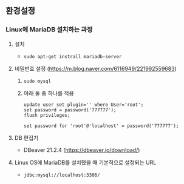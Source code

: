 ## 환경설정



### Linux에 MariaDB 설치하는 과정

1. 설치

   - `sudo apt-get instrall mariadb-server`

2. 비밀번호 설정 (https://m.blog.naver.com/6116949/221992559683)

   1. `sudo mysql`

   2. 아래 둘 중 하나를 적용

      ```
      update user set plugin='' where User='root';
      set password = password('777777');
      flush privileges;
      ```

      ```
      set password for 'root'@'localhost' = password('777777');
      ```

3. DB 편집기

   - DBeaver 21.2.4 (https://dbeaver.io/download/)

4. Linux OS에 MariaDB를 설치했을 때 기본적으로 설정되는 URL

   - `jdbc:mysql://localhost:3306/`
